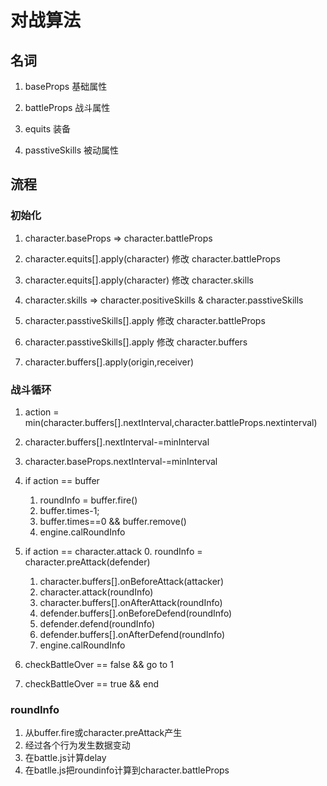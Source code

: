 # 对战算法

## 名词

1. baseProps 基础属性 

2. battleProps 战斗属性

3. equits 装备

4. passtiveSkills 被动属性



## 流程

### 初始化
1. character.baseProps => character.battleProps

2. character.equits[].apply(character) 修改 character.battleProps

3. character.equits[].apply(character) 修改 character.skills

4. character.skills => character.positiveSkills & character.passtiveSkills

5. character.passtiveSkills[].apply 修改 character.battleProps

6. character.passtiveSkills[].apply 修改 character.buffers

7. character.buffers[].apply(origin,receiver)

### 战斗循环
1. action =  min(character.buffers[].nextInterval,character.battleProps.nextinterval)

2. character.buffers[].nextInterval-=minInterval 

3. character.baseProps.nextInterval-=minInterval

2. if action == buffer 
    1. roundInfo = buffer.fire()
    2. buffer.times-1;
    3. buffer.times==0 && buffer.remove()
    4. engine.calRoundInfo

3. if action == character.attack
    0.  roundInfo = character.preAttack(defender)
    1. character.buffers[].onBeforeAttack(attacker)
    2. character.attack(roundInfo)
    3. character.buffers[].onAfterAttack(roundInfo)
    4. defender.buffers[].onBeforeDefend(roundInfo)
    5. defender.defend(roundInfo)
    6. defender.buffers[].onAfterDefend(roundInfo)
    7. engine.calRoundInfo

4. checkBattleOver == false && go to 1

5. checkBattleOver == true && end

### roundInfo
1. 从buffer.fire或character.preAttack产生
2. 经过各个行为发生数据变动
3. 在battle.js计算delay
4. 在batlle.js把roundinfo计算到character.battleProps